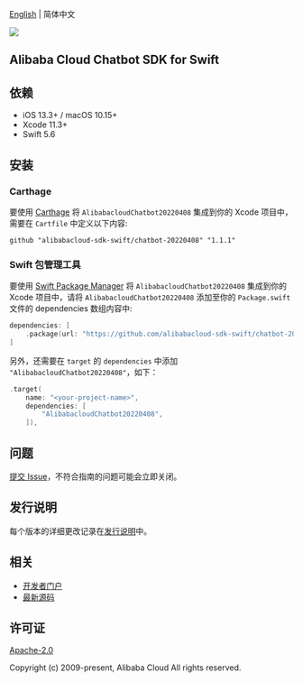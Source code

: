 [English](README.md) | 简体中文

![](https://aliyunsdk-pages.alicdn.com/icons/AlibabaCloud.svg)

## Alibaba Cloud Chatbot SDK for Swift

## 依赖

- iOS 13.3+ / macOS 10.15+
- Xcode 11.3+
- Swift 5.6

## 安装

### Carthage

要使用 [Carthage](https://github.com/Carthage/Carthage) 将 `AlibabacloudChatbot20220408` 集成到你的 Xcode 项目中，需要在 `Cartfile` 中定义以下内容:

```ogdl
github "alibabacloud-sdk-swift/chatbot-20220408" "1.1.1"
```

### Swift 包管理工具

要使用 [Swift Package Manager](https://swift.org/package-manager/) 将 `AlibabacloudChatbot20220408` 集成到你的 Xcode 项目中，请将 `AlibabacloudChatbot20220408` 添加至你的 `Package.swift` 文件的 dependencies 数组内容中:

```swift
dependencies: [
    .package(url: "https://github.com/alibabacloud-sdk-swift/chatbot-20220408.git", from: "1.1.1")
]
```

另外，还需要在 `target` 的 `dependencies` 中添加 `"AlibabacloudChatbot20220408"`，如下：

```swift
.target(
    name: "<your-project-name>",
    dependencies: [
        "AlibabacloudChatbot20220408",
    ]),
```

## 问题

[提交 Issue](https://github.com/alibabacloud-sdk-swift/chatbot-20220408/issues/new)，不符合指南的问题可能会立即关闭。

## 发行说明

每个版本的详细更改记录在[发行说明](./ChangeLog.txt)中。

## 相关

* [开发者门户](https://next.api.aliyun.com/home)
* [最新源码](https://github.com/alibabacloud-sdk-swift/chatbot-20220408)

## 许可证

[Apache-2.0](http://www.apache.org/licenses/LICENSE-2.0)

Copyright (c) 2009-present, Alibaba Cloud All rights reserved.
